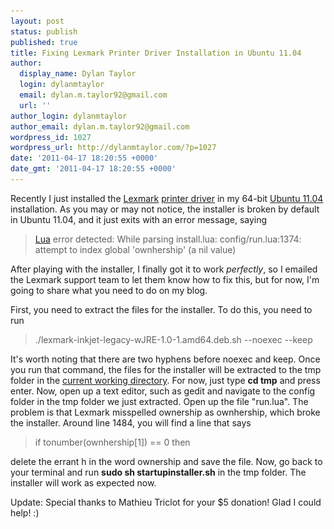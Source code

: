 ```yaml
---
layout: post
status: publish
published: true
title: Fixing Lexmark Printer Driver Installation in Ubuntu 11.04
author:
  display_name: Dylan Taylor
  login: dylanmtaylor
  email: dylan.m.taylor92@gmail.com
  url: ''
author_login: dylanmtaylor
author_email: dylan.m.taylor92@gmail.com
wordpress_id: 1027
wordpress_url: http://dylanmtaylor.com/?p=1027
date: '2011-04-17 18:20:55 +0000'
date_gmt: '2011-04-17 18:20:55 +0000'
---
```

<p>Recently I just installed the <a class="zem_slink" title="Lexmark" rel="homepage" href="http://www.lexmark.com/">Lexmark</a> <a class="zem_slink" title="Printer driver" rel="wikipedia" href="http://en.wikipedia.org/wiki/Printer_driver">printer driver</a> in my 64-bit <a class="zem_slink" title="List of Ubuntu releases" rel="homepage" href="http://www.ubuntu.com/">Ubuntu 11.04</a> installation. As you may or may not notice, the installer is broken by default in Ubuntu 11.04, and it just exits with an error message, saying</p>
<blockquote><p><a class="zem_slink" title="Lua (programming language)" rel="homepage" href="http://www.lua.org">Lua</a> error detected: While parsing install.lua: config/run.lua:1374: attempt to index global 'ownhership' (a nil value)</p></blockquote>
<p>After playing with the installer, I finally got it to work <em>perfectly</em>, so I emailed the Lexmark support team to let them know how to fix this, but for now, I'm going to share what you need to do on my blog.</p>
<p>First, you need to extract the files for the installer. To do this, you need to run</p>
<blockquote><p>./lexmark-inkjet-legacy-wJRE-1.0-1.amd64.deb.sh --noexec --keep</p></blockquote>
<p>It's worth noting that there are two hyphens before noexec and keep. Once you run that command, the files for the installer will be extracted to the tmp folder in the <a class="zem_slink" title="Working directory" rel="wikipedia" href="http://en.wikipedia.org/wiki/Working_directory">current working directory</a>. For now, just type <strong>cd tmp</strong> and press enter. Now, open up a text editor, such as gedit and navigate to the config folder in the tmp folder we just extracted. Open up the file "run.lua". The problem is that Lexmark misspelled ownership as ownhership, which broke the installer. Around line 1484, you will find a line that says</p>
<blockquote><p>if tonumber(ownhership[1]) == 0 then</p></blockquote>
<p>delete the errant h in the word ownership and save the file. Now, go back to your terminal and run <strong>sudo sh startupinstaller.sh</strong> in the tmp folder. The installer will work as expected now.</p>
<p>Update: Special thanks to Mathieu Triclot for your $5 donation! Glad I could help! :)</p>
<div class="zemanta-pixie" style="margin-top: 10px; height: 15px;"><img class="zemanta-pixie-img" style="border: none; float: right;" src="/images/blog/2011/06/pixy12.gif" alt="" /></div>
